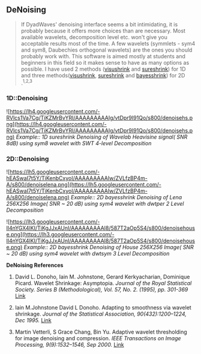 ## DeNoising ##

> If DyadWaves' denoising interface seems a bit intimidating, it is probably because it offers more choices than are necessary. Most available wavelets, decomposition level etc. won't give you acceptable results most of the time. A few wavelets (symmlets - sym4 and sym8, Daubechies orthogonal wavelets) are the ones you should probably work with. This software is aimed mostly at students and beginners in this field so it makes sense to have as many options as possible. I have used 2 methods ([visushrink](http://www-stat.stanford.edu/~donoho/reports.html#1993) and [sureshrink](http://www-stat.stanford.edu/~donoho/reports.html#1993)) for 1D and three methods([visushrink](http://www-stat.stanford.edu/~donoho/reports.html#1993), [sureshrink](http://www-stat.stanford.edu/~donoho/reports.html#1993) and [bayesshrink](http://infoscience.epfl.ch/record/33854)) for 2D .<sup>1,2,3</sup>

### 1D::Denoising ###

![https://lh4.googleusercontent.com/-RVlcs1Va7Cg/TiKZMrBvYRI/AAAAAAAAAIg/vtDpr9I91Qo/s800/denoisehs.png](https://lh4.googleusercontent.com/-RVlcs1Va7Cg/TiKZMrBvYRI/AAAAAAAAAIg/vtDpr9I91Qo/s800/denoisehs.png)
_Example:: 1D sureshrink Denoising of Wavelab Heavisine signal( SNR 8dB) using sym8 wavelet with SWT 4-level Decomposition_


### 2D::Denoising ###

![https://lh5.googleusercontent.com/-hEASwaI7t5Y/TiKenbCxyoI/AAAAAAAAAIw/ZVLfzBP4m-A/s800/denoiselena.png](https://lh5.googleusercontent.com/-hEASwaI7t5Y/TiKenbCxyoI/AAAAAAAAAIw/ZVLfzBP4m-A/s800/denoiselena.png)
_Example:: 2D bayesshrink Denoising of Lena 256X256 Image( SNR ~ 20 dB) using sym4 wavelet with dwtper 2 Level Decomposition_

![https://lh3.googleusercontent.com/-lI4nYGX4lKI/TiKgJJxAUnI/AAAAAAAAAI8/587T2aOp5S4/s800/denoisehouse.png](https://lh3.googleusercontent.com/-lI4nYGX4lKI/TiKgJJxAUnI/AAAAAAAAAI8/587T2aOp5S4/s800/denoisehouse.png)
_Example:: 2D bayesshrink Denoising of House 256X256 Image( SNR ~ 20 dB) using sym4 wavelet with dwtsym 3 Level Decomposition_

**DeNoising References**

1.  David L. Donoho, Iain M. Johnstone, Gerard Kerkyacharian, Dominique Picard. Wavelet Shrinkage: Asymptopia. _Journal of the Royal Statistical Society. Series B (Methodological), Vol. 57, No. 2. (1995), pp. 301-369_ [Link](http://www-stat.stanford.edu/~donoho/reports.html#1993)

2. Iain M.Johnstone David L Donoho. Adapting to smoothness via wavelet shrinkage. _Journal of the Statistical Association, 90(432):1200–1224, Dec 1995._ [Link](http://www-stat.stanford.edu/~donoho/reports.html#1993)

3.  Martin Vetterli, S Grace Chang, Bin Yu. Adaptive wavelet thresholding for image denoising and compression. _IEEE Transactions on Image Processing, 9(9):1532–1546, Sep 2000._ [Link](http://infoscience.epfl.ch/record/33854)